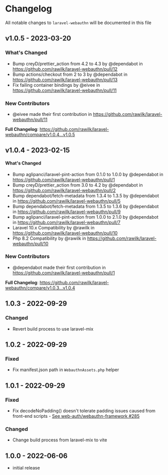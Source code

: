 # Changelog

All notable changes to `laravel-webauthn` will be documented in this file

## v1.0.5 - 2023-03-20

### What's Changed

- Bump creyD/prettier_action from 4.2 to 4.3 by @dependabot in https://github.com/rawilk/laravel-webauthn/pull/12
- Bump actions/checkout from 2 to 3 by @dependabot in https://github.com/rawilk/laravel-webauthn/pull/13
- Fix failing container bindings by @eivee in https://github.com/rawilk/laravel-webauthn/pull/11

### New Contributors

- @eivee made their first contribution in https://github.com/rawilk/laravel-webauthn/pull/11

**Full Changelog**: https://github.com/rawilk/laravel-webauthn/compare/v1.0.4...v1.0.5

## v1.0.4 - 2023-02-15

#### What's Changed

- Bump aglipanci/laravel-pint-action from 0.1.0 to 1.0.0 by @dependabot in https://github.com/rawilk/laravel-webauthn/pull/1
- Bump creyD/prettier_action from 3.0 to 4.2 by @dependabot in https://github.com/rawilk/laravel-webauthn/pull/2
- Bump dependabot/fetch-metadata from 1.3.4 to 1.3.5 by @dependabot in https://github.com/rawilk/laravel-webauthn/pull/5
- Bump dependabot/fetch-metadata from 1.3.5 to 1.3.6 by @dependabot in https://github.com/rawilk/laravel-webauthn/pull/9
- Bump aglipanci/laravel-pint-action from 1.0.0 to 2.1.0 by @dependabot in https://github.com/rawilk/laravel-webauthn/pull/7
- Laravel 10.x Compatibility by @rawilk in https://github.com/rawilk/laravel-webauthn/pull/10
- Php 8.2 Compatibility by @rawilk in https://github.com/rawilk/laravel-webauthn/pull/10

### New Contributors

- @dependabot made their first contribution in https://github.com/rawilk/laravel-webauthn/pull/1

**Full Changelog**: https://github.com/rawilk/laravel-webauthn/compare/v1.0.3...v1.0.4

## 1.0.3 - 2022-09-29

### Changed

- Revert build process to use laravel-mix

## 1.0.2 - 2022-09-29

### Fixed

- Fix manifest.json path in `WebauthnAssets.php` helper

## 1.0.1 - 2022-09-29

### Fixed

- Fix decodeNoPadding() doesn't tolerate padding issues caused from front-end scripts - [See web-auth/webauthn-framework #285](https://github.com/web-auth/webauthn-framework/issues/285)

### Changed

- Change build process from laravel-mix to vite

## 1.0.0 - 2022-06-06

- initial release
